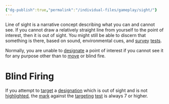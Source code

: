 ```yaml
---
{"dg-publish":true,"permalink":"/individual-files/gameplay/sight/"}
---
```


Line of sight is a narrative concept describing what you can and cannot see. If you cannot draw a relatively straight line from yourself to the point of interest, then it is out of sight. You might still be able to discern that something is there, based on sound, environmental cues, and [survey](Survey.md) [tests](Tests).

Normally, you are unable to [designate](Designate) a point of interest if you cannot see it for any purpose other than to [move](Move.md) or blind fire.

# Blind Firing
If you attempt to [target](Target) a [designation](Designations) which is out of sight and is not [highlighted](Highlighted), the [mark](Mark) against the [targeting](Target) [test](Tests) is always 7 or higher.